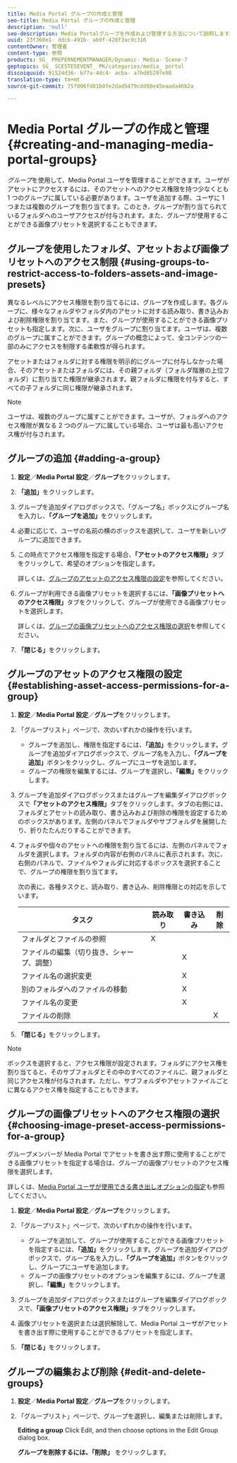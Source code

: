 ```yaml
---
title: Media Portal グループの作成と管理
seo-title: Media Portal グループの作成と管理
description: 'null'
seo-description: Media Portalグループを作成および管理する方法について説明します。
uuid: 23f360e1- ddcb-491b- ab9f-428f3ac9c316
contentOwner: 管理者
content-type: 参照
products: SG_ PREPERNEMENTMANAGER/Dynamic- Media- Scene-7
geptopics: SG_ SCESTESEVENT_ PK/categories/media_ portal
discoiquuid: 91524d36- b77a-4dc4- acba- a7bd85297e98
translation-type: tm+mt
source-git-commit: 75f006fd81b0fe2dad5479cdd98e45eaada46b2a

---
```



# Media Portal グループの作成と管理{#creating-and-managing-media-portal-groups}

*グループ*&#x200B;を使用して、Media Portal ユーザを管理することができます。ユーザがアセットにアクセスするには、そのアセットへのアクセス権限を持つ少なくとも 1 つのグループに属している必要があります。ユーザを追加する際、ユーザに 1 つまたは複数のグループを割り当てます。このとき、グループが割り当てられているフォルダへのユーザアクセスが付与されます。また、グループが使用することができる画像プリセットを選択することもできます。

## グループを使用したフォルダ、アセットおよび画像プリセットへのアクセス制限 {#using-groups-to-restrict-access-to-folders-assets-and-image-presets}

異なるレベルにアクセス権限を割り当てるには、グループを作成します。各グループに、様々なフォルダやフォルダ内のアセットに対する読み取り、書き込みおよび削除権限を割り当てます。また、グループが使用することができる画像プリセットも指定します。次に、ユーザをグループに割り当てます。ユーザは、複数のグループに属すことができます。グループの概念によって、全コンテンツの一部のみにアクセスを制限する柔軟性が得られます。

アセットまたはフォルダに対する権限を明示的にグループに付与しなかった場合、そのアセットまたはフォルダには、その親フォルダ（フォルダ階層の上位フォルダ）に割り当てた権限が継承されます。親フォルダに権限を付与すると、すべての子フォルダに同じ権限が継承されます。

>[!NOTE]
>
>ユーザは、複数のグループに属すことができます。ユーザが、フォルダへのアクセス権限が異なる 2 つのグループに属している場合、ユーザは最も高いアクセス権が付与されます。

## グループの追加 {#adding-a-group}

1. **設定**／**Media Portal 設定**／**グループ**&#x200B;をクリックします。
1. **「追加」**&#x200B;をクリックします。
1. グループを追加ダイアログボックスで、「グループ名」ボックスにグループ名を入力し、**「グループを追加」**&#x200B;をクリックします。
1. 必要に応じて、ユーザの名前の横のボックスを選択して、ユーザを新しいグループに追加できます。
1. この時点でアクセス権限を指定する場合、**「アセットのアクセス権限」**&#x200B;タブをクリックして、希望のオプションを指定します。

   詳しくは、[グループのアセットのアクセス権限の設定](creating-media-portal-groups.md#establishing_asset_access_permissions_for_a_group)を参照してください。

1. グループが利用できる画像プリセットを選択するには、**「画像プリセットへのアクセス権限」**&#x200B;タブをクリックして、グループが使用できる画像プリセットを選択します。

   詳しくは、[グループの画像プリセットへのアクセス権限の選択](creating-media-portal-groups.md#choosing_image_preset_access_permissions_for_a_group)を参照してください。

1. **「閉じる」**&#x200B;をクリックします。

## グループのアセットのアクセス権限の設定 {#establishing-asset-access-permissions-for-a-group}

1. **設定**／**Media Portal 設定**／**グループ**&#x200B;をクリックします。
1. 「グループリスト」ページで、次のいずれかの操作を行います。

   * グループを追加し、権限を指定するには、**「追加」**&#x200B;をクリックします。グループを追加ダイアログボックスで、グループ名を入力し、**「グループを追加」**&#x200B;ボタンをクリックし、グループにユーザを追加します。
   * グループの権限を編集するには、グループを選択し、**「編集」**&#x200B;をクリックします。

1. グループを追加ダイアログボックスまたはグループを編集ダイアログボックスで&#x200B;**「アセットのアクセス権限」**&#x200B;タブをクリックします。タブの右側には、フォルダとアセットの読み取り、書き込みおよび削除の権限を設定するためのボックスがあります。左側のパネルでフォルダやサブフォルダを展開したり、折りたたんだりすることができます。
1. フォルダや個々のアセットへの権限を割り当てるには、左側のパネルでフォルダを選択します。フォルダの内容が右側のパネルに表示されます。次に、右側のパネルで、ファイルやフォルダに対応するボックスを選択することで、グループの権限を割り当てます。

   次の表に、各種タスクと、読み取り、書き込み、削除権限との対応を示しています。

   | タスク | 読み取り | 書き込み | 削除 |
   |--- |--- |--- |--- |
   | フォルダとファイルの参照 | X |  |  |
   | ファイルの編集（切り抜き、シャープ、調整） |  | X |  |
   | ファイル名の選択変更 |  | X |  |
   | 別のフォルダへのファイルの移動 |  | X |  |
   | ファイル名の変更 |  | X |  |
   | ファイルの削除 |  |  | X |

1. **「閉じる」**&#x200B;をクリックします。

>[!NOTE]
>
>ボックスを選択すると、アクセス権限が設定されます。フォルダにアクセス権を割り当てると、そのサブフォルダとその中のすべてのファイルに、親フォルダと同じアクセス権が付与されます。ただし、サブフォルダやアセットファイルごとに異なるアクセス権を指定することもできます。

## グループの画像プリセットへのアクセス権限の選択 {#choosing-image-preset-access-permissions-for-a-group}

グループメンバーが Media Portal でアセットを書き出す際に使用することができる画像プリセットを指定する場合は、グループの画像プリセットのアクセス権限を選択します。

詳しくは、[Media Portal ユーザが使用できる書き出しオプションの指定](specifying-export-options-available-media.md#specifying_export_options_available_to_media_portal_users)も参照してください。

1. **設定**／**Media Portal 設定**／**グループ**&#x200B;をクリックします。
1. 「グループリスト」ページで、次のいずれかの操作を行います。

   * グループを追加して、グループが使用することができる画像プリセットを指定するには、**「追加」**&#x200B;をクリックします。グループを追加ダイアログボックスで、グループ名を入力し、**「グループを追加」**&#x200B;ボタンをクリックし、グループにユーザを追加します。
   * グループの画像プリセットのオプションを編集するには、グループを選択し、**「編集」**&#x200B;をクリックします。

1. グループを追加ダイアログボックスまたはグループを編集ダイアログボックスで、**「画像プリセットのアクセス権限」**&#x200B;タブをクリックします。
1. 画像プリセットを選択または選択解除して、Media Portal ユーザがアセットを書き出す際に使用することができるプリセットを指定します。
1. **「閉じる」**&#x200B;をクリックします。

## グループの編集および削除 {#edit-and-delete-groups}

1. **設定**／**Media Portal 設定**／**グループ**&#x200B;をクリックします。
1. 「グループリスト」ページで、グループを選択し、編集または削除します。

   **Editing a group** Click Edit, and then choose options in the Edit Group dialog box.

   **グループを削除するには、「削除」** をクリックします。

